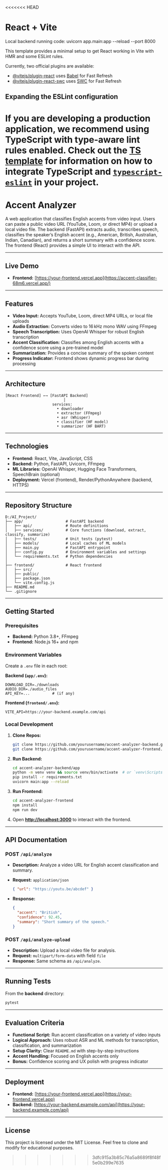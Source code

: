 <<<<<<< HEAD
# React + Vite

Local backend running code: uvicorn app.main:app --reload --port 8000


This template provides a minimal setup to get React working in Vite with HMR and some ESLint rules.

Currently, two official plugins are available:

- [@vitejs/plugin-react](https://github.com/vitejs/vite-plugin-react/blob/main/packages/plugin-react) uses [Babel](https://babeljs.io/) for Fast Refresh
- [@vitejs/plugin-react-swc](https://github.com/vitejs/vite-plugin-react/blob/main/packages/plugin-react-swc) uses [SWC](https://swc.rs/) for Fast Refresh

## Expanding the ESLint configuration

If you are developing a production application, we recommend using TypeScript with type-aware lint rules enabled. Check out the [TS template](https://github.com/vitejs/vite/tree/main/packages/create-vite/template-react-ts) for information on how to integrate TypeScript and [`typescript-eslint`](https://typescript-eslint.io) in your project.
=======
# Accent Analyzer

A web application that classifies English accents from video input. Users can paste a public video URL (YouTube, Loom, or direct MP4) or upload a local video file. The backend (FastAPI) extracts audio, transcribes speech, classifies the speaker’s English accent (e.g., American, British, Australian, Indian, Canadian), and returns a short summary with a confidence score. The frontend (React) provides a simple UI to interact with the API.

---

## Live Demo

* **Frontend:** [https://your-frontend.vercel.app](https://accent-classifier-68m6.vercel.app/)

---

## Features

* **Video Input:** Accepts YouTube, Loom, direct MP4 URLs, or local file uploads
* **Audio Extraction:** Converts video to 16 kHz mono WAV using FFmpeg
* **Speech Transcription:** Uses OpenAI Whisper for robust English transcription
* **Accent Classification:** Classifies among English accents with a confidence score using a pre-trained model
* **Summarization:** Provides a concise summary of the spoken content
* **Progress Indicator:** Frontend shows dynamic progress bar during processing

---

## Architecture

```
[React Frontend] ←→ [FastAPI Backend]
                          │
                     services:
                       • downloader
                       • extractor (FFmpeg)
                       • asr (Whisper)
                       • classifier (HF model)
                       • summarizer (HF BART)
```

---

## Technologies

* **Frontend:** React, Vite, JavaScript, CSS
* **Backend:** Python, FastAPI, Uvicorn, FFmpeg
* **ML Libraries:** OpenAI Whisper, Hugging Face Transformers, SpeechBrain (optional)
* **Deployment:** Vercel (frontend), Render/PythonAnywhere (backend, HTTPS)

---

## Repository Structure

```
D:/AI_Project/
├── app/                   # FastAPI backend
│   ├── api/               # Route definitions
│   ├── services/          # Core functions (download, extract, classify, summarize)
│   ├── tests/             # Unit tests (pytest)
│   ├── models/            # Local caches of ML models
│   ├── main.py            # FastAPI entrypoint
│   ├── config.py          # Environment variables and settings
│   └── requirements.txt   # Python dependencies
│
├── frontend/              # React frontend
│   ├── src/
│   ├── public/
│   ├── package.json
│   └── vite.config.js
├── README.md
└── .gitignore
```

---

## Getting Started

### Prerequisites

* **Backend:** Python 3.8+, FFmpeg
* **Frontend:** Node.js 16+ and npm

### Environment Variables

Create a `.env` file in each root:

**Backend (****`app/.env`****):**

```
DOWNLOAD_DIR=./downloads
AUDIO_DIR=./audio_files
API_KEY=...          # (if any)
```

**Frontend (****`frontend/.env`****):**

```
VITE_API=https://your-backend.example.com/api
```

### Local Development

1. **Clone Repos:**

   ```bash
   git clone https://github.com/yourusername/accent-analyzer-backend.git
   git clone https://github.com/yourusername/accent-analyzer-frontend.git
   ```

2. **Run Backend:**

   ```bash
   cd accent-analyzer-backend/app
   python -m venv venv && source venv/bin/activate  # or `venv\Scripts\activate` on Windows
   pip install -r requirements.txt
   uvicorn main:app --reload
   ```

3. **Run Frontend:**

   ```bash
   cd accent-analyzer-frontend
   npm install
   npm run dev
   ```

4. Open **[http://localhost:3000](http://localhost:3000)** to interact with the frontend.

---

## API Documentation

### POST `/api/analyze`

* **Description:** Analyze a video URL for English accent classification and summary.
* **Request:** `application/json`

  ```json
  { "url": "https://youtu.be/abcdef" }
  ```
* **Response:**

  ```json
  {
    "accent": "British",
    "confidence": 92.45,
    "summary": "Short summary of the speech."
  }
  ```

### POST `/api/analyze-upload`

* **Description:** Upload a local video file for analysis.
* **Request:** `multipart/form-data` with field `file`
* **Response:** Same schema as `/api/analyze`.

---

## Running Tests

From the **backend** directory:

```bash
pytest
```

---

## Evaluation Criteria

* **Functional Script:** Run accent classification on a variety of video inputs
* **Logical Approach:** Uses robust ASR and ML methods for transcription, classification, and summarization
* **Setup Clarity:** Clear `README.md` with step-by-step instructions
* **Accent Handling:** Focused on English accents only
* **Bonus:** Confidence scoring and UX polish with progress indicator

---

## Deployment

* **Frontend:** [https://your-frontend.vercel.app](https://your-frontend.vercel.app)
* **Backend:** [https://your-backend.example.com/api](https://your-backend.example.com/api)

---

## License

This project is licensed under the MIT License. Feel free to clone and modify for educational purposes.

>>>>>>> 3dfc915a3b85c76a5a8689f8f48f5e0b299e7635
